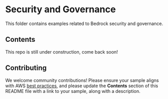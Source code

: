 # Security and Governance

This folder contains examples related to Bedrock security and governance.

## Contents

This repo is still under construction, come back soon!

## Contributing

We welcome community contributions! Please ensure your sample aligns with AWS [best practices](https://aws.amazon.com/architecture/well-architected/), and please update the **Contents** section of this README file with a link to your sample, along with a description.
